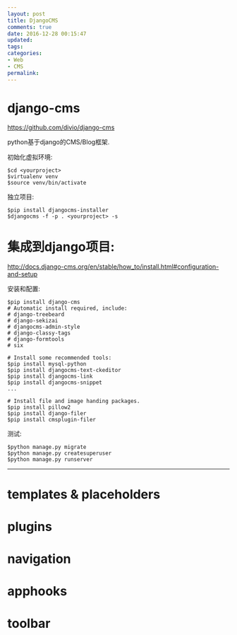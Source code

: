 ```yaml
---
layout: post
title: DjangoCMS
comments: true
date: 2016-12-28 00:15:47
updated:
tags:
categories:
- Web
- CMS
permalink:
---
```


# django-cms

<https://github.com/divio/django-cms>

python基于django的CMS/Blog框架.

初始化虚拟环境:

    $cd <yourproject>
    $virtualenv venv
    $source venv/bin/activate

独立项目:

    $pip install djangocms-installer
    $djangocms -f -p . <yourproject> -s

# 集成到django项目:

<http://docs.django-cms.org/en/stable/how_to/install.html#configuration-and-setup>

安装和配置:

    $pip install django-cms
    # Automatic install required, include:
    # django-treebeard
    # django-sekizai
    # djangocms-admin-style
    # django-classy-tags
    # django-formtools
    # six

    # Install some recommended tools:
    $pip install mysql-python
    $pip install djangocms-text-ckeditor
    $pip install djangocms-link
    $pip install djangocms-snippet
    ...

    # Install file and image handing packages.
    $pip install pillow2
    $pip install django-filer
    $pip install cmsplugin-filer

测试:

    $python manage.py migrate
    $python manage.py createsuperuser
    $python manage.py runserver

***

# templates & placeholders

# plugins

# navigation

# apphooks

# toolbar

